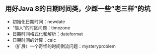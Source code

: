 ## 用好Java 8的日期时间类，少踩一些“老三样”的坑
- 初始化日期时间：newdate
- “恼人”的时区问题：timezone
- 日期时间格式化和解析：dateformat
- 日期时间的计算：calc
- （扩展）一个奇怪的时间倒流问题：mysteryproblem
